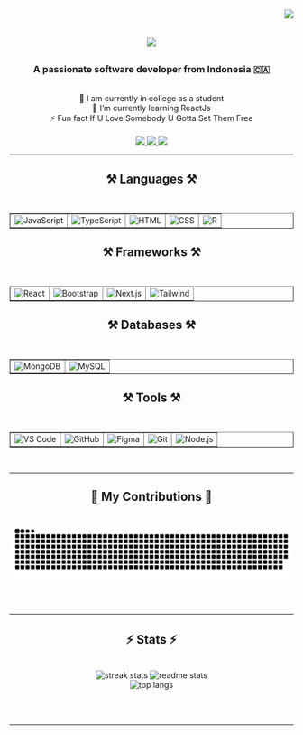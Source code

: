 <img align="right" src="https://visitor-badge.laobi.icu/badge?page_id=Tegarpanggalih.Tegarpanggalih" />

<h1 align="center">
    <img src="https://readme-typing-svg.herokuapp.com/?font=Righteous&size=35&center=true&vCenter=true&width=500&height=70&duration=4000&lines=Hi+There!+👋;+I'm+Tegar+Panggalih!;" />
</h1>

<h3 align="center">A passionate software developer from Indonesia 🇨🇦</h3>

<br/>

<div align="center">
    🔭 I am currently in college as a student <br>
    🌱 I’m currently learning ReactJs <br>
    ⚡ Fun fact If U Love Somebody U Gotta Set Them Free
</div>
</br>

<div align="center"> 
  <a href="mailto:youremail@example.com">
    <img src="https://img.shields.io/badge/Gmail-333333?style=for-the-badge&logo=gmail&logoColor=red" />
  </a>
  <a href="https://www.linkedin.com/in/yourprofile" target="_blank">
    <img src="https://img.shields.io/badge/LinkedIn-0077B5?style=for-the-badge&logo=linkedin&logoColor=white" />
  </a>
  <a href="https://yourportfolio.com" target="_blank">
     <img src="https://img.shields.io/badge/Portfolio-FF5722?style=for-the-badge&logo=todoist&logoColor=white" />
  </a>
</div>

<hr/>

<h2 align="center">⚒️ Languages ⚒️</h2>
<br/>
<div align="center">
    <table border="1" cellpadding="10" cellspacing="0" style="border-collapse: collapse;">
        <tr>
            <td><img src="https://skillicons.dev/icons?i=javascript" alt="JavaScript" style="width: 50px; height: 50px;" /></td>
            <td><img src="https://skillicons.dev/icons?i=typescript" alt="TypeScript" style="width: 50px; height: 50px;" /></td>
            <td><img src="https://skillicons.dev/icons?i=html" alt="HTML" style="width: 50px; height: 50px;" /></td>
            <td><img src="https://skillicons.dev/icons?i=css" alt="CSS" style="width: 50px; height: 50px;" /></td>
            <td><img src="https://skillicons.dev/icons?i=r" alt="R" style="width: 50px; height: 50px;" /></td>
        </tr>
    </table>
</div>


<h2 align="center">⚒️ Frameworks ⚒️</h2>
<br/>
<div align="center">
    <table border="1" cellpadding="10" cellspacing="0" style="border-collapse: collapse;">
        <tr>
            <td><img src="https://skillicons.dev/icons?i=react" alt="React" style="width: 50px; height: 50px;" /></td>
            <td><img src="https://skillicons.dev/icons?i=bootstrap" alt="Bootstrap" style="width: 50px; height: 50px;" /></td>
            <td><img src="https://skillicons.dev/icons?i=nextjs" alt="Next.js" style="width: 50px; height: 50px;" /></td>
            <td><img src="https://skillicons.dev/icons?i=tailwind" alt="Tailwind" style="width: 50px; height: 50px;" /></td>
        </tr>
    </table>
</div>


<h2 align="center">⚒️ Databases ⚒️</h2>
<br/>
<div align="center">
    <table border="1" cellpadding="10" cellspacing="0" style="border-collapse: collapse;">
        <tr>
            <td><img src="https://skillicons.dev/icons?i=mongodb" alt="MongoDB" style="width: 50px; height: 50px;" /></td>
            <td><img src="https://skillicons.dev/icons?i=mysql" alt="MySQL" style="width: 50px; height: 50px;" /></td>
        </tr>
    </table>
</div>


<h2 align="center">⚒️ Tools ⚒️</h2>
<br/>
<div align="center">
    <table border="1" cellpadding="10" cellspacing="0" style="border-collapse: collapse;">
        <tr>
            <td><img src="https://skillicons.dev/icons?i=vscode" alt="VS Code" style="width: 50px; height: 50px;" /></td>
            <td><img src="https://skillicons.dev/icons?i=github" alt="GitHub" style="width: 50px; height: 50px;" /></td>
            <td><img src="https://skillicons.dev/icons?i=figma" alt="Figma" style="width: 50px; height: 50px;" /></td>
            <td><img src="https://skillicons.dev/icons?i=git" alt="Git" style="width: 50px; height: 50px;" /></td>
            <td><img src="https://skillicons.dev/icons?i=nodejs" alt="Node.js" style="width: 50px; height: 50px;" /></td>
        </tr>
    </table>
</div>

<br/>
<hr/>

<div align="center">
  <h2>🐍 My Contributions 🐍</h2>
  <br>
  <img alt="snake eating my contributions" src="https://raw.githubusercontent.com/Tegarpanggalih/Tegarpanggalih/output/github-contribution-grid-snake.svg" />
  <br/><br/><br/>
</div>

<hr/>

<h2 align="center">⚡ Stats ⚡</h2>
<br>
<div align="center">
    <img width="390" src="https://github-readme-streak-stats.vercel.app/?user=Tegarpanggalih&count_private=true&theme=react&border_radius=10" alt="streak stats"/>
    <img width="390" src="https://github-readme-stats.vercel.app/api?username=Tegarpanggalih&count_private=true&show_icons=true&theme=react&rank_icon=github&border_radius=10" alt="readme stats" />
    <br/>
    <img width="325" src="https://github-readme-stats.vercel.app/api/top-langs/?username=Tegarpanggalih&hide=HTML&langs_count=8&layout=compact&theme=react&border_radius=10&size_weight=0.5&count_weight=0.5&exclude_repo=github-readme-stats" alt="top langs" />
</div>

<br/><br/>

<hr/>
